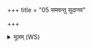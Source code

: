 +++
title = "05 समवन्तु सुदानव"

+++
<details><summary>मूलम् (WS)</summary>

समवन्तु सुदानव उत्सा अजगरा उत ।  
वाता वर्षस्य वर्षतः प्र वान्तु पृथिवीमनु ॥ ६ ॥
</details>